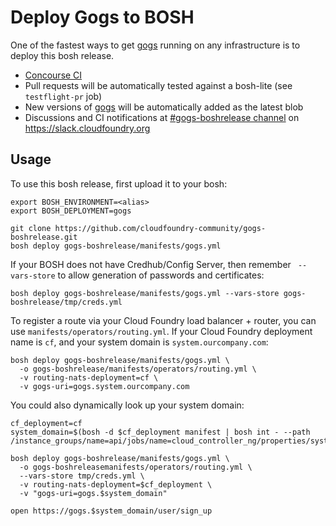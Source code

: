 # Deploy Gogs to BOSH

One of the fastest ways to get [gogs](http://gogs.io/) running on any infrastructure is to deploy this bosh release.

* [Concourse CI](https://ci.starkandwayne.com/teams/main/pipelines/gogs-boshrelease?groups=gogs-boshrelease)
* Pull requests will be automatically tested against a bosh-lite (see `testflight-pr` job)
* New versions of [gogs](http://gogs.io/) will be automatically added as the latest blob
* Discussions and CI notifications at [#gogs-boshrelease channel](https://cloudfoundry.slack.com/messages/C6PMMSW3T/) on https://slack.cloudfoundry.org

## Usage

To use this bosh release, first upload it to your bosh:

```plain
export BOSH_ENVIRONMENT=<alias>
export BOSH_DEPLOYMENT=gogs

git clone https://github.com/cloudfoundry-community/gogs-boshrelease.git
bosh deploy gogs-boshrelease/manifests/gogs.yml
```

If your BOSH does not have Credhub/Config Server, then remember ` --vars-store` to allow generation of passwords and certificates:

```plain
bosh deploy gogs-boshrelease/manifests/gogs.yml --vars-store gogs-boshrelease/tmp/creds.yml
```

To register a route via your Cloud Foundry load balancer + router, you can use `manifests/operators/routing.yml`. If your Cloud Foundry deployment name is `cf`, and your system domain is `system.ourcompany.com`:

```plain
bosh deploy gogs-boshrelease/manifests/gogs.yml \
  -o gogs-boshrelease/manifests/operators/routing.yml \
  -v routing-nats-deployment=cf \
  -v gogs-uri=gogs.system.ourcompany.com
```

You could also dynamically look up your system domain:

```
cf_deployment=cf
system_domain=$(bosh -d $cf_deployment manifest | bosh int - --path /instance_groups/name=api/jobs/name=cloud_controller_ng/properties/system_domain)

bosh deploy gogs-boshrelease/manifests/gogs.yml \
  -o gogs-boshreleasemanifests/operators/routing.yml \
  --vars-store tmp/creds.yml \
  -v routing-nats-deployment=$cf_deployment \
  -v "gogs-uri=gogs.$system_domain"

open https://gogs.$system_domain/user/sign_up
```
